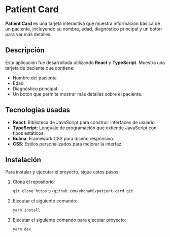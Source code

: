 # Patient Card

**Patient Card** es una tarjeta interactiva que muestra información básica de un paciente, incluyendo su nombre, edad, diagnóstico principal y un botón para ver más detalles.

## Descripción

Esta aplicación fue desarrollada utilizando **React** y **TypeScript**. Muestra una tarjeta de paciente que contiene:
- Nombre del paciente
- Edad
- Diagnóstico principal
- Un botón que permite mostrar más detalles sobre el paciente.

## Tecnologías usadas

- **React**: Biblioteca de JavaScript para construir interfaces de usuario.
- **TypeScript**: Lenguaje de programación que extiende JavaScript con tipos estáticos.
- **Bulma**: Framework CSS para diseño responsivo.
- **CSS**: Estilos personalizados para mejorar la interfaz.

## Instalación

Para instalar y ejecutar el proyecto, sigue estos pasos:

1. Clona el repositorio:

   ```bash
   git clone https://github.com/yhonaMC/patient-card.git

2. Ejecutar el siguiente comando:

   ```bash
   yarn install

3. Ejecutar el siguiente comando para ejecutar proyecto:

   ```bash
   yarn dev
